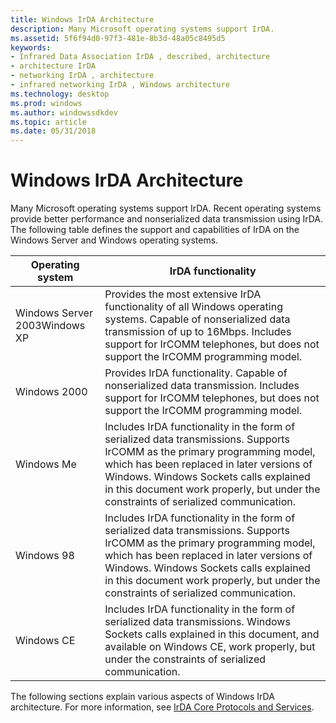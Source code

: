```yaml
---
title: Windows IrDA Architecture
description: Many Microsoft operating systems support IrDA.
ms.assetid: 5f6f94d0-97f3-481e-8b3d-48a05c8495d5
keywords:
- Infrared Data Association IrDA , described, architecture
- architecture IrDA
- networking IrDA , architecture
- infrared networking IrDA , Windows architecture
ms.technology: desktop
ms.prod: windows
ms.author: windowssdkdev
ms.topic: article
ms.date: 05/31/2018
---
```


# Windows IrDA Architecture

Many Microsoft operating systems support IrDA. Recent operating systems provide better performance and nonserialized data transmission using IrDA. The following table defines the support and capabilities of IrDA on the Windows Server and Windows operating systems.



| Operating system                         | IrDA functionality                                                                                                                                                                                                                                                                                       |
|------------------------------------------|----------------------------------------------------------------------------------------------------------------------------------------------------------------------------------------------------------------------------------------------------------------------------------------------------------|
| Windows Server 2003Windows XP<br/> | Provides the most extensive IrDA functionality of all Windows operating systems. Capable of nonserialized data transmission of up to 16Mbps. Includes support for IrCOMM telephones, but does not support the IrCOMM programming model.                                                                  |
| Windows 2000                             | Provides IrDA functionality. Capable of nonserialized data transmission. Includes support for IrCOMM telephones, but does not support the IrCOMM programming model.                                                                                                                                      |
| Windows Me                               | Includes IrDA functionality in the form of serialized data transmissions. Supports IrCOMM as the primary programming model, which has been replaced in later versions of Windows. Windows Sockets calls explained in this document work properly, but under the constraints of serialized communication. |
| Windows 98                               | Includes IrDA functionality in the form of serialized data transmissions. Supports IrCOMM as the primary programming model, which has been replaced in later versions of Windows. Windows Sockets calls explained in this document work properly, but under the constraints of serialized communication. |
| Windows CE                               | Includes IrDA functionality in the form of serialized data transmissions. Windows Sockets calls explained in this document, and available on Windows CE, work properly, but under the constraints of serialized communication.                                                                           |



 

The following sections explain various aspects of Windows IrDA architecture. For more information, see [IrDA Core Protocols and Services](irda-core-protocols-and-services.md).

 

 





